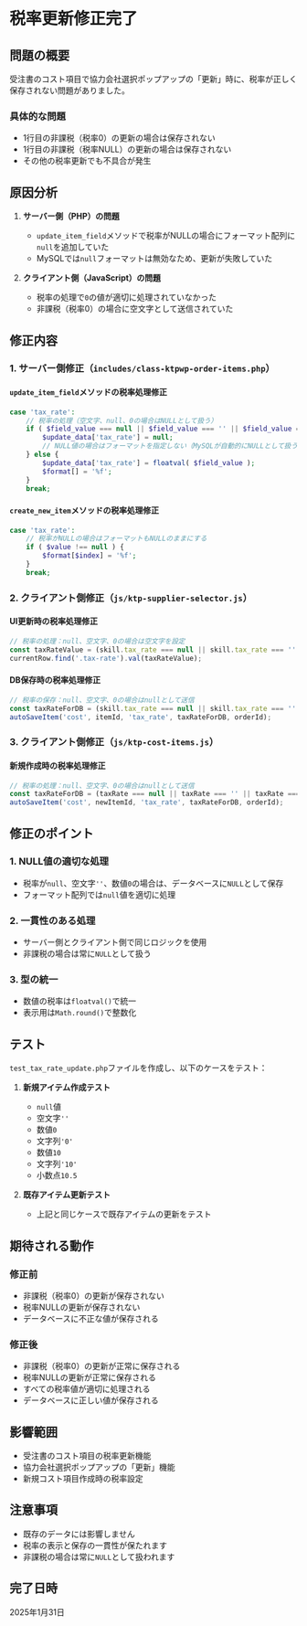 # 税率更新修正完了

## 問題の概要

受注書のコスト項目で協力会社選択ポップアップの「更新」時に、税率が正しく保存されない問題がありました。

### 具体的な問題
- 1行目の非課税（税率0）の更新の場合は保存されない
- 1行目の非課税（税率NULL）の更新の場合は保存されない
- その他の税率更新でも不具合が発生

## 原因分析

1. **サーバー側（PHP）の問題**
   - `update_item_field`メソッドで税率がNULLの場合にフォーマット配列に`null`を追加していた
   - MySQLでは`null`フォーマットは無効なため、更新が失敗していた

2. **クライアント側（JavaScript）の問題**
   - 税率の処理で`0`の値が適切に処理されていなかった
   - 非課税（税率0）の場合に空文字として送信されていた

## 修正内容

### 1. サーバー側修正（`includes/class-ktpwp-order-items.php`）

#### `update_item_field`メソッドの税率処理修正
```php
case 'tax_rate':
    // 税率の処理（空文字、null、0の場合はNULLとして扱う）
    if ( $field_value === null || $field_value === '' || $field_value === '0' ) {
        $update_data['tax_rate'] = null;
        // NULL値の場合はフォーマットを指定しない（MySQLが自動的にNULLとして扱う）
    } else {
        $update_data['tax_rate'] = floatval( $field_value );
        $format[] = '%f';
    }
    break;
```

#### `create_new_item`メソッドの税率処理修正
```php
case 'tax_rate':
    // 税率がNULLの場合はフォーマットもNULLのままにする
    if ( $value !== null ) {
        $format[$index] = '%f';
    }
    break;
```

### 2. クライアント側修正（`js/ktp-supplier-selector.js`）

#### UI更新時の税率処理修正
```javascript
// 税率の処理：null、空文字、0の場合は空文字を設定
const taxRateValue = (skill.tax_rate === null || skill.tax_rate === '' || skill.tax_rate === 0) ? '' : Math.round(skill.tax_rate);
currentRow.find('.tax-rate').val(taxRateValue);
```

#### DB保存時の税率処理修正
```javascript
// 税率の保存：null、空文字、0の場合はnullとして送信
const taxRateForDB = (skill.tax_rate === null || skill.tax_rate === '' || skill.tax_rate === 0) ? null : Math.round(skill.tax_rate);
autoSaveItem('cost', itemId, 'tax_rate', taxRateForDB, orderId);
```

### 3. クライアント側修正（`js/ktp-cost-items.js`）

#### 新規作成時の税率処理修正
```javascript
// 税率の処理：null、空文字、0の場合はnullとして送信
const taxRateForDB = (taxRate === null || taxRate === '' || taxRate === 0) ? null : Math.round(taxRate);
autoSaveItem('cost', newItemId, 'tax_rate', taxRateForDB, orderId);
```

## 修正のポイント

### 1. NULL値の適切な処理
- 税率が`null`、空文字`''`、数値`0`の場合は、データベースに`NULL`として保存
- フォーマット配列では`null`値を適切に処理

### 2. 一貫性のある処理
- サーバー側とクライアント側で同じロジックを使用
- 非課税の場合は常に`NULL`として扱う

### 3. 型の統一
- 数値の税率は`floatval()`で統一
- 表示用は`Math.round()`で整数化

## テスト

`test_tax_rate_update.php`ファイルを作成し、以下のケースをテスト：

1. **新規アイテム作成テスト**
   - `null`値
   - 空文字`''`
   - 数値`0`
   - 文字列`'0'`
   - 数値`10`
   - 文字列`'10'`
   - 小数点`10.5`

2. **既存アイテム更新テスト**
   - 上記と同じケースで既存アイテムの更新をテスト

## 期待される動作

### 修正前
- 非課税（税率0）の更新が保存されない
- 税率NULLの更新が保存されない
- データベースに不正な値が保存される

### 修正後
- 非課税（税率0）の更新が正常に保存される
- 税率NULLの更新が正常に保存される
- すべての税率値が適切に処理される
- データベースに正しい値が保存される

## 影響範囲

- 受注書のコスト項目の税率更新機能
- 協力会社選択ポップアップの「更新」機能
- 新規コスト項目作成時の税率設定

## 注意事項

- 既存のデータには影響しません
- 税率の表示と保存の一貫性が保たれます
- 非課税の場合は常に`NULL`として扱われます

## 完了日時

2025年1月31日 